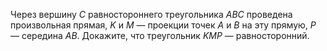Через вершину $C$ равностороннего треугольника $ABC$ проведена произвольная прямая, $K$ и $M$ — проекции точек $A$ и $B$ на эту прямую, $P$ — середина $AB$. Докажите, что треугольник $KMP$ — равносторонний.